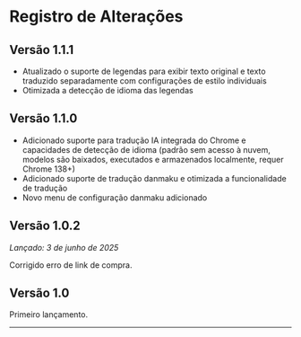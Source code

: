 # Registro de Alterações

## Versão 1.1.1

- Atualizado o suporte de legendas para exibir texto original e texto traduzido separadamente com configurações de estilo individuais
- Otimizada a detecção de idioma das legendas

## Versão 1.1.0

- Adicionado suporte para tradução IA integrada do Chrome e capacidades de detecção de idioma (padrão sem acesso à nuvem, modelos são baixados, executados e armazenados localmente, requer Chrome 138+)
- Adicionado suporte de tradução danmaku e otimizada a funcionalidade de tradução
- Novo menu de configuração danmaku adicionado

## Versão 1.0.2

_Lançado: 3 de junho de 2025_

Corrigido erro de link de compra.

## Versão 1.0

Primeiro lançamento.

---
